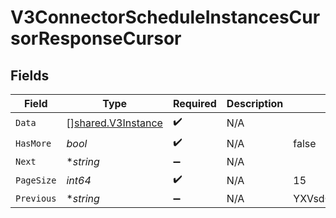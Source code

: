 # V3ConnectorScheduleInstancesCursorResponseCursor


## Fields

| Field                                                           | Type                                                            | Required                                                        | Description                                                     | Example                                                         |
| --------------------------------------------------------------- | --------------------------------------------------------------- | --------------------------------------------------------------- | --------------------------------------------------------------- | --------------------------------------------------------------- |
| `Data`                                                          | [][shared.V3Instance](../../../pkg/models/shared/v3instance.md) | :heavy_check_mark:                                              | N/A                                                             |                                                                 |
| `HasMore`                                                       | *bool*                                                          | :heavy_check_mark:                                              | N/A                                                             | false                                                           |
| `Next`                                                          | **string*                                                       | :heavy_minus_sign:                                              | N/A                                                             |                                                                 |
| `PageSize`                                                      | *int64*                                                         | :heavy_check_mark:                                              | N/A                                                             | 15                                                              |
| `Previous`                                                      | **string*                                                       | :heavy_minus_sign:                                              | N/A                                                             | YXVsdCBhbmQgYSBtYXhpbXVtIG1heF9yZXN1bHRzLol=                    |